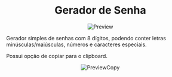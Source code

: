 <h1 align="center">Gerador de Senha</h1>

<div align="center">

![Preview](https://i.imgur.com/vfUIIKp.png)

</div>

Gerador simples de senhas com 8 dígitos, podendo conter letras minúsculas/maiúsculas, números e caracteres especiais.

Possui opção de copiar para o clipboard.

<div align="center">

![PreviewCopy](https://i.imgur.com/FHipAQx.png)

</div>
